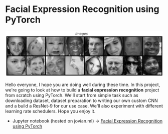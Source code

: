 # Facial Expression Recognition using PyTorch

![Cover image](un-transform.png)

Hello everyone, I hope you are doing well during these time. In this project, we're going to look at how to build a **facial expression recognition** project from scratch using PyTorch. We'll start from simple task such as downloading dataset, dataset preparation to writing our own custom CNN and a build a ResNet-9 for our use case. We'll also experiment with different learning rate schedulers. Hope you enjoy it.

- Jupyter notebook (hosted on jovian.ml) -> [Facial Expression Recognition using PyTorch](https://jovian.ml/vaibhav-singh-3001/facial-expression-recognition)
